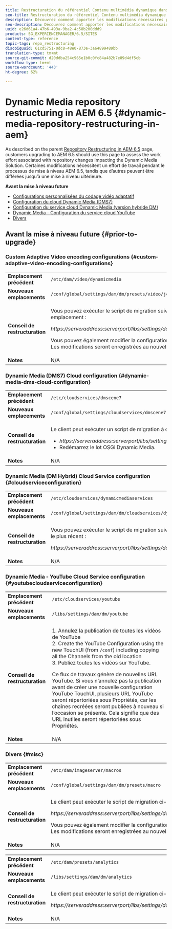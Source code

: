 ```yaml
---
title: Restructuration du référentiel Contenu multimédia dynamique dans AEM 6.5
seo-title: Restructuration du référentiel Contenu multimédia dynamique dans AEM 6.5
description: Découvrez comment apporter les modifications nécessaires pour migrer vers la nouvelle structure de référentiel dans AEM 6.5 pour Dynamic Media.
seo-description: Découvrez comment apporter les modifications nécessaires pour migrer vers la nouvelle structure de référentiel dans AEM 6.5 pour Dynamic Media.
uuid: e26d61a4-47b6-493a-9ba2-4c58b200ddd9
products: SG_EXPERIENCEMANAGER/6.5/SITES
content-type: reference
topic-tags: repo_restructuring
discoiquuid: 61cd5751-0dc8-48e0-873e-3a64899489bb
translation-type: tm+mt
source-git-commit: d20ddba254c965e1b0c0fc84a482b7e89d4df5cb
workflow-type: tm+mt
source-wordcount: '443'
ht-degree: 62%

---
```



# Dynamic Media repository restructuring in AEM 6.5 {#dynamic-media-repository-restructuring-in-aem}

As described on the parent [Repository Restructuring in AEM 6.5](/help/sites-deploying/repository-restructuring.md) page, customers upgrading to AEM 6.5 should use this page to assess the work effort associated with repository changes impacting the Dynamic Media Solution. Certaines modifications nécessitent un effort de travail pendant le processus de mise à niveau AEM 6.5, tandis que d’autres peuvent être différées jusqu’à une mise à niveau ultérieure.

**Avant la mise à niveau future**

* [Configurations personnalisées du codage vidéo adaptatif](/help/sites-deploying/dynamicmedia-repository-restructuring-in-aem-6-5.md#custom-adaptive-video-encoding-configurations)
* [Configuration du cloud Dynamic Media (DMS7)](/help/sites-deploying/dynamicmedia-repository-restructuring-in-aem-6-5.md#dynamic-media-dms-cloud-configuration)
* [Configuration du service cloud Dynamic Media (version hybride DM)](/help/sites-deploying/dynamicmedia-repository-restructuring-in-aem-6-5.md#cloudserviceconfiguration)
* [Dynamic Media - Configuration du service cloud YouTube](/help/sites-deploying/dynamicmedia-repository-restructuring-in-aem-6-5.md#youtubecloudserviceconfiguration)
* [Divers](/help/sites-deploying/dynamicmedia-repository-restructuring-in-aem-6-5.md#misc)

## Avant la mise à niveau future {#prior-to-upgrade}

### Custom Adaptive Video encoding configurations  {#custom-adaptive-video-encoding-configurations}

<table>
 <tbody>
  <tr>
   <td><strong>Emplacement précédent</strong></td>
   <td><code>/etc/dam/video/dynamicmedia</code></td>
  </tr>
  <tr>
   <td><strong>Nouveaux emplacements</strong></td>
   <td><code>/conf/global/settings/dam/dm/presets/video/jcr:content</code></td>
  </tr>
  <tr>
   <td><strong>Conseil de restructuration</strong></td>
   <td><p>Vous pouvez exécuter le script de migration suivant pour migrer vers le nouvel emplacement :</p> <p><em>https://serveraddress:serverport/libs/settings/dam/dm/presets.migratedmcontent.json</em></p> <p>Vous pouvez également modifier la configuration dans l’interface utilisateur d’AEM. Les modifications seront enregistrées au nouvel emplacement.</p> </td>
  </tr>
  <tr>
   <td><strong>Notes</strong></td>
   <td>N/A<br /> </td>
  </tr>
 </tbody>
</table>

### Dynamic Media (DMS7) Cloud configuration {#dynamic-media-dms-cloud-configuration}

<table>
 <tbody>
  <tr>
   <td><strong>Emplacement précédent</strong></td>
   <td><code>/etc/cloudservices/dmscene7</code></td>
  </tr>
  <tr>
   <td><strong>Nouveaux emplacements</strong></td>
   <td><code>/conf/global/settings/cloudservices/dmscene7</code></td>
  </tr>
  <tr>
   <td><strong>Conseil de restructuration</strong></td>
   <td><p>Le client peut exécuter un script de migration à cet emplacement :<br /> </p>
    <ul>
     <li><em>https://serveraddress:serverport/libs/settings/dam/dm/presets.migratedmcontent.json</em></li>
     <li>Redémarrez le lot OSGi Dynamic Media.</li>
    </ul> </td>
  </tr>
  <tr>
   <td><strong>Notes</strong></td>
   <td>N/A</td>
  </tr>
 </tbody>
</table>

### Dynamic Media (DM Hybrid) Cloud Service configuration {#cloudserviceconfiguration}

<table>
 <tbody>
  <tr>
   <td><strong>Emplacement précédent</strong></td>
   <td><code>/etc/cloudservices/dynamicmediaservices</code></td>
  </tr>
  <tr>
   <td><strong>Nouveaux emplacements</strong></td>
   <td><code>/conf/global/settings/dam/dm/cloudservices/dynamicmediaservices</code></td>
  </tr>
  <tr>
   <td><strong>Conseil de restructuration</strong></td>
   <td><p>Vous pouvez exécuter le script de migration suivant pour vous aligner sur le modèle le plus récent :</p> <p><em>https://serveraddress:serverport/libs/settings/dam/dm/presets.migratedmcontent.jso</em></p> </td>
  </tr>
  <tr>
   <td><strong>Notes</strong></td>
   <td>N/A<br /> </td>
  </tr>
 </tbody>
</table>

### Dynamic Media - YouTube Cloud Service configuration  {#youtubecloudserviceconfiguration}

<table>
 <tbody>
  <tr>
   <td><strong>Emplacement précédent</strong></td>
   <td><code>/etc/cloudservices/youtube</code></td>
  </tr>
  <tr>
   <td><strong>Nouveaux emplacements</strong></td>
   <td><code>/libs/settings/dam/dm/youtube</code></td>
  </tr>
  <tr>
   <td><strong>Conseil de restructuration</strong></td>
   <td><p>1. Annulez la publication de toutes les vidéos de YouTube<br /> 2. Create the YouTube Configuration using the new TouchUI (from <code>/conf</code>) including copying all the Channels from the old location<br /> 3. Publiez toutes les vidéos sur YouTube.</p> <p>Ce flux de travaux génère de nouvelles URL YouTube. Si vous n’annulez pas la publication avant de créer une nouvelle configuration YouTube TouchUI, plusieurs URL YouTube seront répertoriées sous Propriétés, car les chaînes recréées seront publiées à nouveau si l’occasion se présente. Cela signifie que des URL inutiles seront répertoriées sous Propriétés.</p> </td>
  </tr>
  <tr>
   <td><strong>Notes</strong></td>
   <td>N/A<br /> </td>
  </tr>
 </tbody>
</table>

### Divers {#misc}

<table>
 <tbody>
  <tr>
   <td><strong>Emplacement précédent</strong></td>
   <td><code>/etc/dam/imageserver/macros</code></td>
  </tr>
  <tr>
   <td><strong>Nouveaux emplacements</strong></td>
   <td><code>/conf/global/settings/dam/dm/presets/macro</code></td>
  </tr>
  <tr>
   <td><strong>Conseil de restructuration</strong></td>
   <td><p>Le client peut exécuter le script de migration ci-dessous.</p> <p><em>https://serveraddress:serverport/libs/settings/dam/dm/presets.migratedmcontent.json</em></p> <p>Vous pouvez également modifier la configuration dans l’interface utilisateur d’AEM. Les modifications seront enregistrées au nouvel emplacement.</p> </td>
  </tr>
  <tr>
   <td><strong>Notes</strong></td>
   <td>N/A</td>
  </tr>
 </tbody>
</table>

<table>
 <tbody>
  <tr>
   <td><strong>Emplacement précédent</strong></td>
   <td><code>/etc/dam/presets/analytics</code></td>
  </tr>
  <tr>
   <td><strong>Nouveaux emplacements</strong></td>
   <td><code>/libs/settings/dam/dm/analytics</code></td>
  </tr>
  <tr>
   <td><strong>Conseil de restructuration</strong></td>
   <td><p>Le client peut exécuter le script de migration ci-dessous.</p> <p><em>https://serveraddress:serverport/libs/settings/dam/dm/presets.migratedmcontent.json</em></p> </td>
  </tr>
  <tr>
   <td><strong>Notes</strong></td>
   <td>N/A</td>
  </tr>
 </tbody>
</table>

